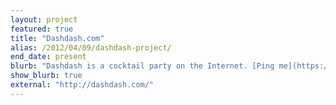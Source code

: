 ```yaml
---
layout: project
featured: true
title: "Dashdash.com"
alias: /2012/04/09/dashdash-project/
end_date: present
blurb: "Dashdash is a cocktail party on the Internet. [Ping me](https://twitter.com/lehrblogger) for an invite!"
show_blurb: true
external: "http://dashdash.com/"
---
```

